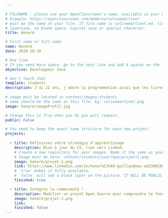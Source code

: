 ```yaml
---

# FILENAME : please use your OpenClassrooms's name, available in your url.
# Example: https://openclassrooms.com/membres/celinemartinet
# must be the name of your file. If file name is celinemartinet.md, title is celinemartinet.
# lowercase, no blank space, Capital case or special character.
title: Honoré

# First name or full name
name: Honoré
date: 2019-10-10

# One line.
# If you need more space, go to the next line and add 4 spaces on the left, as in 'description'.
objective: Developpeur Java 

# don't touch that
template: students
description: J'ai 22 ans, j'adore la programmation ainsi que les livres.
   
# image must be located in content/images/students
# name should be the same as this file. Eg: celinemartinet.png
image: honore/imageProfil.jpg

# Change this to True when you do you pull request.
public: False

# You need to keep the exact same structure for each new project.
projects:
 
  - title: Définissez votre stratégie d'apprentissage
    description: Mise à jour du CV, lien vers Linked. 
    # Create a new repository for your images. Name it the same as your nickname and profile picture.
    # Image must be here: content/students/yourrepo/project1.png
    image: honore/projet-1.png
    link: https://www.linkedin.com/in/honor%C3%A9-guillaudeau-ab5300185/ 
    # 'true' makes it fully available.
    # 'false' will add a black layer on the picture. IT WILL BE PUBLIC!
    finished: true

  - title: Intégrez la communauté !
    description: Modifier un projet Open Source pour comprendre le fonctionnement de Git, de Github et des pull requests. 
    image: honore/projet-2.png
    link:
    finished: false
---
```


